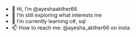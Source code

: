 - 👋 Hi, I’m @ayeshaakther66
- 👀 I’m still exploring what interests me
- 🌱 I’m currently learning c#, sql
- 📫 How to reach me: @ayesha_akther66 on insta
